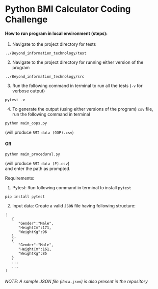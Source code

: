# Python BMI Calculator Coding Challenge

#### How to run program in local environment (steps):
1. Navigate to the project directory for tests
```
../Beyond_information_technology/test
```
2. Navigate to the project directory for running either version of the program
```
../Beyond_information_technology/src
```

3. Run the following command in terminal to run all the tests (```-v``` for verbose output)
```
pytest -v
```
4. To generate the output (using either versions of the program) ```csv``` file, run the following command in terminal
```
python main_oops.py
```
(will produce ```BMI data (OOP).csv```)
#### OR
```
python main_procedural.py
``` 
(will produce ```BMI data (P).csv```) <br>
and enter the path as prompted.



Requirements:
1. Pytest: Run following command in terminal to install ```pytest```<br>
```
pip install pytest
```
2. Input data: Create a valid ```JSON``` file having following structure:
```
[
   {
      "Gender":"Male",
      "HeightCm":171,
      "WeightKg":96
   },
   {
      "Gender":"Male",
      "HeightCm":161,
      "WeightKg":85
   }
   ...
   ...
]
````
###### NOTE: A sample JSON file (```data.json```) is also present in the repository
